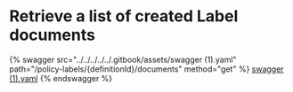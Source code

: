 # Retrieve a list of created Label documents

{% swagger src="../../../../../.gitbook/assets/swagger (1).yaml" path="/policy-labels/{definitionId}/documents" method="get" %}
[swagger (1).yaml](<../../../../../.gitbook/assets/swagger (1).yaml>)
{% endswagger %}
